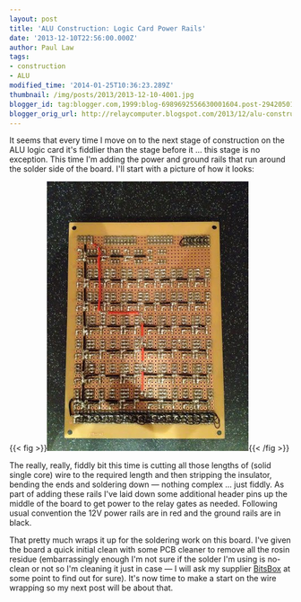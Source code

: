 ```yaml
---
layout: post
title: 'ALU Construction: Logic Card Power Rails'
date: '2013-12-10T22:56:00.000Z'
author: Paul Law
tags:
- construction
- ALU
modified_time: '2014-01-25T10:36:23.289Z'
thumbnail: /img/posts/2013/2013-12-10-4001.jpg
blogger_id: tag:blogger.com,1999:blog-6989692556630001604.post-2942050129443169944
blogger_orig_url: http://relaycomputer.blogspot.com/2013/12/alu-construction-logic-card-power-rails.html
---
```


It seems that every time I move on to the next stage of construction on the 
ALU logic card it's fiddlier than the stage before it ... this stage is no 
exception. This time I'm adding the power and ground rails that run around the 
solder side of the board. I'll start with a picture of how it looks:

{{< fig >}}![ALU Logic Card (solder side)](/img/posts/2013/2013-12-10-0004.jpg){{< /fig >}}

The 
really, really, fiddly bit this time is cutting all those lengths of (solid 
single core) wire to the required length and then stripping the insulator, 
bending the ends and soldering down — nothing complex ... just fiddly. As part 
of adding these rails I've laid down some additional header pins up the middle 
of the board to get power to the relay gates as needed. Following usual 
convention the 12V power rails are in red and the ground rails are in 
black.

That pretty much wraps it up for the soldering work on this 
board. I've given the board a quick initial clean with some PCB cleaner to 
remove all the rosin residue (embarrassingly enough I'm not sure if the solder 
I'm using is no-clean or not so I'm cleaning it just in case — I will ask my 
supplier [BitsBox](http://www.bitsbox.co.uk/) at 
some point to find out for sure). It's now time to make a start on the wire 
wrapping so my next post will be about that. 
